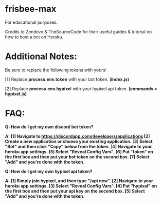 # frisbee-max
For educational purposes.

Credits to Zendovo & TheSourceCode for their useful guides & tutorial on how to host a bot on Heroku.

# Additional Notes:
Be sure to replace the following tokens with yours!

[1] Replace **process.env.token** with your bot token. **(index.js)**

[2] Replace **process.env.hypixel** with your hypixel api token. **(commands > hypixel.js)**

# FAQ:
**Q: How do I get my own discord bot token?**

**A: [1] Navigate to https://discordapp.com/developers/applications
     [2] Create a new application or choose your existing application.
     [3] Select "Bot" and then click "Copy" below from the token.
     [4] Navigate to your heroku app settings.
     [5] Select "Reveal Config Vars".
     [6] Put "token" on the first box and then put your bot token on the second box.
     [7] Select "Add" and you're done with the token.**
     
**Q: How do I get my own hypixel api token?**

**A: [1] Simply join hypixel, and then type "/api new".
     [2] Navigate to your heroku app settings.
     [3] Select "Reveal Config Vars".
     [4] Put "hypixel" on the first box and then put your api key on the second box.
     [5] Select "Add" and you're done with the token.**
